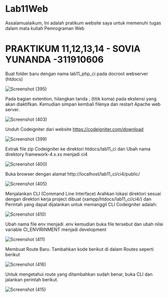 # Lab11Web
Assalamualaikum, Ini adalah pratikum website saya untuk memenuhi tugas dalam mata kuliah Pemrograman Web

# PRAKTIKUM 11,12,13,14 - SOVIA YUNANDA -311910606

Buat folder baru dengan nama lab11_php_ci pada docroot webserver (htdocs)

![Screenshot (395)](https://user-images.githubusercontent.com/59770620/124804876-f724e700-df84-11eb-90ad-0670569248e1.png)

Pada bagian extention, hilangkan tanda ; (titik koma) pada ekstensi yang akan diaktifkan. Kemudian simpan kembali filenya dan restart Apache web server.

![Screenshot (403)](https://user-images.githubusercontent.com/59770620/124805145-53880680-df85-11eb-9d1d-5342cddd23b4.png)

Unduh Codeigniter dari website https://codeigniter.com/download

![Screenshot (399)](https://user-images.githubusercontent.com/59770620/124805281-7f0af100-df85-11eb-9921-5a9762ab64d3.png)

Extrak file zip Codeigniter ke direktori htdocs/lab11_ci dan Ubah nama direktory framework-4.x.xx menjadi ci4

![Screenshot (400)](https://user-images.githubusercontent.com/59770620/124805362-9813a200-df85-11eb-972f-9077c1c456ff.png)

Buka browser dengan alamat http://localhost/lab11_ci/ci4/public/

![Screenshot (405)](https://user-images.githubusercontent.com/59770620/124805434-b4174380-df85-11eb-8d46-b2fe22c9ce58.png)

Menjalankan CLI (Command Line Interface) Arahkan lokasi direktori sesuai dengan direktori kerja project dibuat (xampp/htdocs/lab11_ci/ci4/) dan Perintah yang dapat dijalankan untuk memanggil CLI Codeigniter adalah:

![Screenshot (410)](https://user-images.githubusercontent.com/59770620/124805645-fb9dcf80-df85-11eb-99f8-da99f9ea460e.png)

Ubah nama file env menjadi .env kemudian buka file tersebut dan ubah nilai variable CI_ENVIRINMENT menjadi development

![Screenshot (411)](https://user-images.githubusercontent.com/59770620/124805766-238d3300-df86-11eb-9902-70a925953fe5.png)

Membuat Route Baru. Tambahkan kode berikut di dalam Routes seperti berikut

![Screenshot (416)](https://user-images.githubusercontent.com/59770620/124806059-78c94480-df86-11eb-9ec9-7e40b89913c7.png)

Untuk mengetahui route yang ditambahkan sudah benar, buka CLI dan jalankan perintah berikut.

![Screenshot (415)](https://user-images.githubusercontent.com/59770620/124806212-a1e9d500-df86-11eb-8350-0c0103ffb1ff.png)








